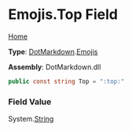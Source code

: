 # Emojis\.Top Field

[Home](../../../README.md)

**Type**: [DotMarkdown](../../README.md)\.[Emojis](../README.md)

**Assembly**: DotMarkdown\.dll

```csharp
public const string Top = ":top:"
```

### Field Value

System\.[String](https://docs.microsoft.com/en-us/dotnet/api/system.string)